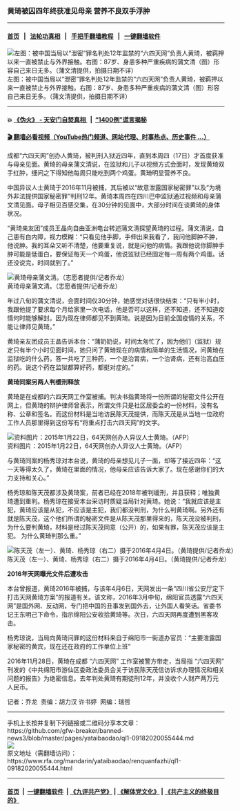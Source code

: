 ### 黄琦被囚四年终获准见母亲  营养不良双手浮肿   
------------------------

#### [首页](https://github.com/gfw-breaker/banned-news3/blob/master/README.md) &nbsp;&nbsp;|&nbsp;&nbsp; [法轮功真相](https://github.com/begood0513/basic/blob/master/README.md)  &nbsp;&nbsp;|&nbsp;&nbsp; [手把手翻墙教程](https://github.com/gfw-breaker/guides/wiki)  &nbsp;&nbsp;|&nbsp;&nbsp; [一键翻墙软件](https://github.com/gfw-breaker/nogfw/blob/master/README.md)  



<div id="headerimg">
 <img alt="左图：被中国当局以“泄密”罪名判处12年监禁的“六四天网”负责人黄琦，被羁押以来一直被禁止与外界接触。右图：87岁、身患多种严重疾病的蒲文清（图）形容自己来日无多。（蒲文清提供，拍摄日期不详）" src="https://www.rfa.org/mandarin/yataibaodao/renquanfazhi/gf2-05152020100112.html/M0428GF1-1a.jpg/@@images/7b683f1f-af47-4f54-99f5-ff75601797e5.jpeg" title="左图：被中国当局以“泄密”罪名判处12年监禁的“六四天网”负责人黄琦，被羁押以来一直被禁止与外界接触。右图：87岁、身患多种严重疾病的蒲文清（图）形容自己来日无多。（蒲文清提供，拍摄日期不详）"/>
 <div id="headerimgcontents">
  <div id="headerimgcaption">
   <span>
    左图：被中国当局以“泄密”罪名判处12年监禁的“六四天网”负责人黄琦，被羁押以来一直被禁止与外界接触。右图：87岁、身患多种严重疾病的蒲文清（图）形容自己来日无多。（蒲文清提供，拍摄日期不详）
   </span>
   <!-- zoomattribute -->
  </div>
  <!-- headerimgcaption -->
 </div>
 <!-- headerimagecontents -->
</div>

<hr/>


#### 💥 [《伪火》 - 天安门自焚真相 ](http://158.247.195.190:10000/videos/blog/weihuo.html)&nbsp; |&nbsp; [“1400例”谎言揭秘  ](http://158.247.195.190:10000/videos/blog/jiexi1400.html)

#### [ 🎬  翻墙必看视频（YouTube热门频道、网站代理、时事热点、历史事件 ...）](https://github.com/gfw-breaker/links/blob/master/banned.md)

<div id="storytext">
 <div>
  <div class="slot_header">
  </div>
 </div>
 <p>
 </p>
 <p>
  成都“六四天网”创办人黄琦，被判刑入狱近四年，直到本周四（17日）才首度获准与母亲见面。黄琦的母亲蒲文清说，在监狱和儿子以视频方式会面时，发现黄琦双手红肿，细问之下得知他每周只能吃到两个鸡蛋。黄琦明显营养不良。
 </p>
 <p>
  中国异议人士黄琦于2016年11月被捕，其后被以“故意泄露国家秘密罪”以及“为境外非法提供国家秘密罪”判刑12年。黄琦本周四在四川巴中监狱通过视频和母亲蒲文清见面。母子相见百感交集，在30分钟的见面中，大部分时间在谈黄琦的身体状况。
 </p>
 <p>
 </p>
 <p>
 </p>
 <p>
  “黄琦亲友团”成员王晶向自由亚洲电台转述蒲文清探望黄琦的过程。蒲文清说，自己患有白内障，视力模糊：“只看见他手脚，手伸出来我看了，我问他脚肿不肿，他说肿。我的耳朵又听不清楚，他要重复说，就是问他的病情。我跟他说你脚肿手肿可能是低蛋白，要保证每天一个鸡蛋，他说监狱已经固定每一周有两个鸡蛋。话还没说完，时间就到了。”
 </p>
 <p>
 </p>
 <p>
  <div class="image-inline captioned" style="width:2500px;">
   <div style="width:2500px;">
    <img alt="黄琦母亲蒲文清。（志愿者提供/记者乔龙）" src="https://www.rfa.org/mandarin/yataibaodao/renquanfazhi/ql1-09182020055444.html/m0626-ql2p1.jpg" title="黄琦母亲蒲文清。（志愿者提供/记者乔龙）"/>
   </div>
   <div class="image-caption">
    <span style="width:2500px;">
     黄琦母亲蒲文清。（志愿者提供/记者乔龙）
    </span>
    <span class="copyright">
    </span>
   </div>
  </div>
 </p>
 <p>
  年过八旬的蒲文清说，会面时间仅30分钟，她感觉对话很快结束：“只有半小时，我跟他提了要求每个月给家里一次电话，他是否可以这样，还不知道，还不知道疫情何时能够解封。因为现在律师都见不到黄琦。说是因为目前全国疫情的关系，不能让律师见黄琦。”
 </p>
 <p>
  黄琦亲友团成员王晶告诉本台：“蒲奶奶说，时间太匆忙了，因为他们（监狱）规定只有半个小时见面时间，她只问了黄琦现在的病情和简单的生活情况，问黄琦在监狱吃的什么药，答一共吃了三种药，一个是治胃病，一个治肾病，还有治高血压的药。说这个药在监狱都算好药，都挺对症的。”
 </p>
 <p>
  <b>
   黄琦同案另两人判缓刑释放
  </b>
 </p>
 <p>
  黄琦是在成都的六四天网工作室被捕。判决书指黄琦将一份所谓的秘密文件公开在网上，但黄琦的辩护律师曾表示，所谓文件只是社区居委会的一份材料，没有名称、公章和签名。而这份材料是当地访民陈天茂提供，而陈天茂是从当地一位政府工作人员那里得到这份写有“将重点打击六四天网”的文字。
 </p>
 <p>
 </p>
 <p>
  <div class="image-inline captioned" style="width:1280px;">
   <div style="width:1280px;">
    <img alt="资料图片：2015年1月22日，64天网创办人异议人士黄琦。（AFP）" src="https://www.rfa.org/mandarin/yataibaodao/renquanfazhi/ql1-09182020055444.html/huangqi_afp.jpg" title="资料图片：2015年1月22日，64天网创办人异议人士黄琦。（AFP）"/>
   </div>
   <div class="image-caption">
    <span style="width:1280px;">
     资料图片：2015年1月22日，64天网创办人异议人士黄琦。（AFP）
    </span>
    <span class="copyright">
    </span>
   </div>
  </div>
 </p>
 <p>
  与黄琦同案的杨秀琼对本台说，黄琦的母亲想见儿子一面，却等了接近四年：“这一天等得太久了，黄琦在里面的情况，他母亲应该告诉大家了。现在感谢你们的大力支持和关心。”
 </p>
 <p>
  杨秀琼和陈天茂都涉及黄琦案，前者已经在2018年被判缓刑，并且获释；唯独黄琦遭到重判。杨秀琼在接受本台采访时质疑当局针对黄琦。她说：“我就应该是主犯，黄琦应该是从犯，不应该是主犯，我们都没判刑，为什么判黄琦啊。另外还有就是陈天茂，这个他们所谓的秘密文件是从陈天茂那里得来的，陈天茂没被判刑，为什么要判黄琦，材料是经过陈天茂同意（公开）的，如果有罪，陈天茂应该是主犯。 为什么黄琦判那么重。”
 </p>
 <p>
 </p>
 <p>
  <div class="image-inline captioned" style="width:622px;">
   <div style="width:622px;">
    <img alt="陈天茂（左一）、黄琦、杨秀琼（右二）摄于2016年4月4日。（黄琦提供/记者乔龙）" src="https://www.rfa.org/mandarin/yataibaodao/renquanfazhi/ql1-09182020055444.html/m0918-ql1p.jpg" title="陈天茂（左一）、黄琦、杨秀琼（右二）摄于2016年4月4日。（黄琦提供/记者乔龙）"/>
   </div>
   <div class="image-caption">
    <span style="width:622px;">
     陈天茂（左一）、黄琦、杨秀琼（右二）摄于2016年4月4日。（黄琦提供/记者乔龙）
    </span>
    <span class="copyright">
    </span>
   </div>
  </div>
 </p>
 <p>
  <b>
   2016年天网曝光文件后遭攻击
  </b>
 </p>
 <p>
  本台曾报道，黄琦2016年被捕，与该年4月6日，天网发出一条“四川省公安厅定下打击天网黄琦方案”的报道有关。该文称，2016年3月中旬，绵阳官员透露“六四天网”是国外网、反动网，专门把中国的丑事发到国外去，让外国人看笑话。省委书记王东明己下命令，指示绵阳公安收拾黄琦等。次日，六四天网再度遭到黑客攻击。
 </p>
 <p>
  杨秀琼说，当局向黄琦问罪的这份材料来自于绵阳市一街道办官员：“主要泄露国家秘密的黄宾，现在还在政府的工作单位上班”
 </p>
 <p>
  2016年11月28日，黄琦在成都 “六四天网” 工作室被警方带走，当局指 “六四天网” 刊发的《中共绵阳市游仙区委政法委员会关于访民陈天茂信访诉求办理情况和相关问题的报告》为绝密信息。去年判处黄琦有期徒刑12年，并没收个人财产两万元人民币。
 </p>
 <p>
 </p>
 <p>
  记者：乔龙  责编：胡力汉 许书婷  网编：瑞哲
 </p>
</div>

<hr/>
手机上长按并复制下列链接或二维码分享本文章：<br/>
https://github.com/gfw-breaker/banned-news3/blob/master/pages/yataibaodao/ql1-09182020055444.md <br/>
<a href='https://github.com/gfw-breaker/banned-news3/blob/master/pages/yataibaodao/ql1-09182020055444.md'><img src='https://github.com/gfw-breaker/banned-news3/blob/master/pages/yataibaodao/ql1-09182020055444.md.png'/></a> <br/>
原文地址（需翻墙访问）：https://www.rfa.org/mandarin/yataibaodao/renquanfazhi/ql1-09182020055444.html


------------------------
#### [首页](https://github.com/gfw-breaker/banned-news3/blob/master/README.md) &nbsp;|&nbsp; [一键翻墙软件](https://github.com/gfw-breaker/nogfw/blob/master/README.md) &nbsp;| [《九评共产党》](https://github.com/gfw-breaker/9ping.md/blob/master/README.md#九评之一评共产党是什么) | [《解体党文化》](https://github.com/gfw-breaker/jtdwh.md/blob/master/README.md) | [《共产主义的终极目的》](https://github.com/gfw-breaker/gczydzjmd.md/blob/master/README.md)


<img src='http://gfw-breaker.win/banned-news3/pages/yataibaodao/ql1-09182020055444.md' width='0px' height='0px'/>